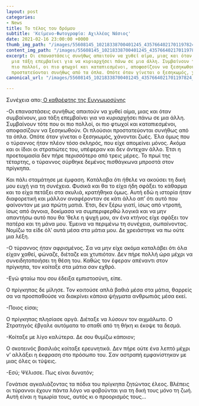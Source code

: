 ```yaml
---
layout: post
categories:
- News
title: Το τέλος του δρόμου
subtitle: 'Κείμενο-Φωτογραφία: Αχιλλέας Νάσιος'
date: 2021-02-16 23:00:00 +0000
thumb_img_path: "/images/55608145_10218338700401245_4357664021701197824_o.jpg"
content_img_path: "/images/55608145_10218338700401245_4357664021701197824_o.jpg"
excerpt: Οι επαναστάσεις συνήθως απαιτούν να χυθεί αίμα, μιας και όταν συμβαίνουν,
  μια τάξη επεμβαίνει για να κυριαρχήσει πάνω σε μια άλλη. Συμβαίνουν τότε που οι
  πιο πολλοί, οι πιο φτωχοί και καταπιεσμένοι, αποφασίζουν να ξεσηκωθούν. Οι πλούσιοι
  προστατεύονται συνήθως από τα όπλα. Οπότε όταν γίνεται ο ξεσηκωμός, χάνονται ζωές...
canonical_url: "/images/55608145_10218338700401245_4357664021701197824_o.jpg"

---
```

Συνέχεια απο:<a href="https://hocusphotus.com/posts/anodus-47/" target="blank"> Ο καθρέφτης της Ευγνωμοσύνης</a>

\-Οι επαναστάσεις συνήθως απαιτούν να χυθεί αίμα, μιας και όταν συμβαίνουν, μια τάξη επεμβαίνει για να κυριαρχήσει πάνω σε μια άλλη. Συμβαίνουν τότε που οι πιο πολλοί, οι πιο φτωχοί και καταπιεσμένοι, αποφασίζουν να ξεσηκωθούν. Οι πλούσιοι προστατεύονται συνήθως από τα όπλα. Οπότε όταν γίνεται ο ξεσηκωμός, χάνονται ζωές. Έλα όμως που ο τύραννος ήταν πλέον τόσο σκληρός, που είχε απομείνει μόνος. Ακόμα και οι ίδιοι οι στρατιώτες του, υπέφεραν και δεν άντεχαν άλλο. Έτσι η προετοιμασία δεν πήρε περισσότερο από τρεις μέρες. Το πρωί της τέταρτης, ο τύραννος σύρθηκε δεμένος πισθάγκωνα μπροστά στον πρίγκηπα.

Και πάλι σταμάτησε με έμφαση. Κατάλαβα ότι ήθελε να ακούσει τη δική μου ευχή για τη συνέχεια. Φυσικά και θα το είχα ήδη σφάξει το κάθαρμα και το είχα πετάξει στα σκυλιά, κρατήθηκα όμως. Αυτή εδώ η ιστορία ήταν διαφορετική και μάλλον αναφέρονταν σε κάτι άλλο απ’ ότι αυτό που φαίνονταν με μια πρώτη ματιά. Έτσι, δεν ξέρω γιατί, ίσως από ντροπή, ίσως από άγνοια, δοκίμασα να συμπεριφερθώ λογικά και να μην απαντήσω αυτό που θα ‘θελε η ψυχή μου, αν ένα κτήνος είχε σφάξει τον πατέρα και τη μάνα μου. Έμεινα να περιμένω τη συνέχεια, σωπαίνοντας. Νομίζω τα είδε όλ’ αυτά μέσα στα μάτια μου. Δε χρειάστηκε να πω ούτε μια λέξη.

\-Ο τύραννος ήταν αφρισμένος. Σα να μην είχε ακόμα καταλάβει ότι όλα είχαν χαθεί, φώναζε, διέταζε και χτυπιόταν. Δεν πήρε πολλή ώρα μέχρι να συνειδητοποιήσει τη θέση του. Καθώς τον έφεραν απέναντι στον πρίγκηπα, τον κοίταξε στα μάτια σαν εχθρό.

\-Εγώ φταίω που σου έδειξα εμπιστοσύνη, είπε.

Ο πρίγκηπας δε μίλησε. Τον κοιτούσε απλά βαθιά μέσα στα μάτια, θαρρείς σα να προσπαθούσε να διακρίνει κάποια ψήγματα ανθρωπιάς μέσα εκεί.

\-Ποιος είσαι;

Ο πρίγκηπας πλησίασε αργά. Διέταξε να λύσουν τον αιχμάλωτο. Ο Στρατηγός έβγαλε αυτόματα το σπαθί από τη θήκη κι έκοψε τα δεσμά.

\-Κοίταξε με λίγο καλύτερα. Δε σου θυμίζω κάποιον;

Ο σκοτεινός βασιλιάς κοίταξε ερευνητικά. Δεν πήρε ούτε ένα λεπτό μέχρι ν’ αλλάξει η έκφραση στο πρόσωπο του. Σαν αστραπή εμφανίστηκαν με μιας όλες οι τύψεις.

\-Εσύ; Ψέλισσε. Πως είναι δυνατόν;

Γονάτισε αγκαλιάζοντας τα πόδια του πρίγκηπα ζητώντας έλεος. Βλέπεις οι τύραννοι έχουν πάντα λόγο να φοβούνται για τη δική τους μόνο τη ζωή. Αυτή είναι η τιμωρία τους, αυτός κι ο προορισμός τους...